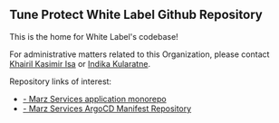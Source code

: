 ## Tune Protect White Label Github Repository

This is the home for White Label's codebase!

For administrative matters related to this Organization, please contact [Khairil Kasimir Isa](khairil.khalib@tuneprotect.com) or [Indika Kularatne](balapitiye.hewage@tuneprotect.com).

Repository links of interest:

* [- Marz Services application monorepo](https://github.com/Tune-Protect-Group-White-Label-Devs/marz-services)
* [- Marz Services ArgoCD Manifest Repository](https://github.com/Tune-Protect-Group-White-Label-Devs/marz-infra-main-collection)
